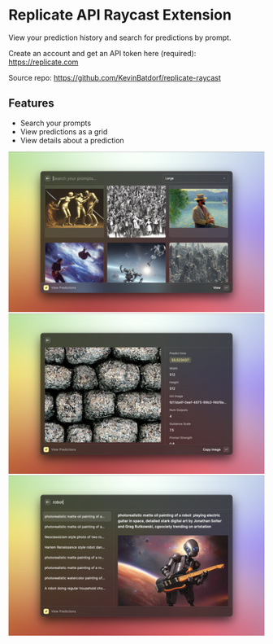 # Replicate API Raycast Extension

View your prediction history and search for predictions by prompt.

Create an account and get an API token here (required): https://replicate.com

Source repo: https://github.com/KevinBatdorf/replicate-raycast

## Features

- Search your prompts
- View predictions as a grid
- View details about a prediction

<img src="metadata/replicate-1.png" />
<img src="metadata/replicate-2.png" />
<img src="metadata/replicate-3.png" />
